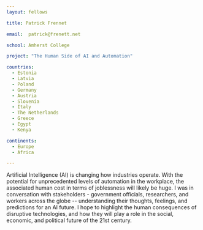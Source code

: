 ```yaml
---
layout: fellows

title: Patrick Frennet

email:  patrick@frenett.net

school: Amherst College

project: "The Human Side of AI and Automation"

countries:
  - Estonia
  - Latvia
  - Poland
  - Germany
  - Austria
  - Slovenia
  - Italy
  - The Netherlands
  - Greece
  - Egypt
  - Kenya

continents:
  - Europe
  - Africa

---
```


Artificial Intelligence (AI) is changing how industries operate. With the potential for unprecedented levels of automation in the workplace, the associated human cost in terms of joblessness will likely be huge. I was in conversation with stakeholders - government officials, researchers, and workers across the globe -- understanding their thoughts, feelings, and predictions for an AI future. I hope to highlight the human consequences of disruptive technologies, and how they will play a role in the social, economic, and political future of the 21st century.